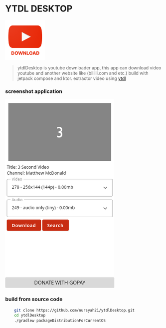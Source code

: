 # YTDL DESKTOP

![img](assets/icon.png)

> ytdlDesktop is youtube downloader app, this app can download video youtube and another website like (biliili.com and etc.) build with jetpack compose and ktor. extractor video using [ytdl](https://github.com/ytdl-org/youtube-dl)

### screenshot application

![img](assets/ytdl.png)

### build from source code

```bash
    git clone https://github.com/nursyah21/ytdlDesktop.git
    cd ytdlDesktop
    ./gradlew packageDistributionForCurrentOS
```